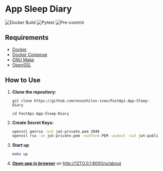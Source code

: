 # App Sleep Diary

![Docker Build](https://github.com/novozhilov-ivan/FastApi-App-Sleep-Diary/actions/workflows/build.yaml/badge.svg)
![Pytest](https://github.com/novozhilov-ivan/FastApi-App-Sleep-Diary/actions/workflows/tests.yaml/badge.svg)
![Pre-commit](https://github.com/novozhilov-ivan/FastApi-App-Sleep-Diary/actions/workflows/pre-commit.yaml/badge.svg)


## Requirements

- [Docker](https://www.docker.com/get-started)
- [Docker Compose](https://docs.docker.com/compose/install/)
- [GNU Make](https://www.gnu.org/software/make/)
- [OpenSSL](https://openssl-library.org/source/gitrepo/)

## How to Use

1. **Clone the repository:**

   ```shell
   git clone https://github.com/novozhilov-ivan/FastApi-App-Sleep-Diary
   ```
   ```shell
   cd FastApi-App-Sleep-Diary
   ```

2. **Create Secret Keys:**
    ```bash
    openssl genrsa -out jwt-private.pem 2048
    openssl rsa -in jwt-private.pem -outform PEM -pubout -out jwt-public.pem
    ```

3. **Start up**
   ```sh
   make up
   ```
4. **[Open app in browser](http://127.0.0.1:8000/ui/about)** on http://127.0.0.1:8000/ui/about

